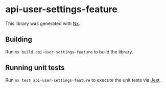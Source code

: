 # api-user-settings-feature

This library was generated with [Nx](https://nx.dev).

## Building

Run `nx build api-user-settings-feature` to build the library.

## Running unit tests

Run `nx test api-user-settings-feature` to execute the unit tests via [Jest](https://jestjs.io).
